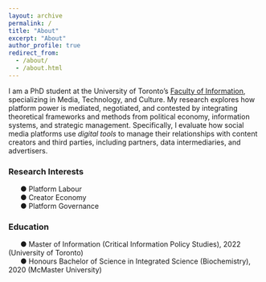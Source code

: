 ```yaml
---
layout: archive
permalink: /
title: "About"
excerpt: "About"
author_profile: true
redirect_from: 
  - /about/
  - /about.html
---
```


I am a PhD student at the University of Toronto’s [Faculty of Information](https://ischool.utoronto.ca), specializing in Media, Technology, and Culture. My research explores how platform power is mediated, negotiated, and contested by integrating theoretical frameworks and methods from political economy, information systems, and strategic management. Specifically, I evaluate how social media platforms use *digital tools* to manage their relationships with content creators and third parties, including partners, data intermediaries, and advertisers. 

### Research Interests 
&nbsp;&nbsp;&nbsp;&nbsp;&nbsp;&nbsp;● Platform Labour <br/>
&nbsp;&nbsp;&nbsp;&nbsp;&nbsp;&nbsp;● Creator Economy <br/>
&nbsp;&nbsp;&nbsp;&nbsp;&nbsp;&nbsp;● Platform Governance <br/>

### Education 
&nbsp;&nbsp;&nbsp;&nbsp;&nbsp;&nbsp;● Master of Information (Critical Information Policy Studies), 2022 (University of Toronto) <br/>
&nbsp;&nbsp;&nbsp;&nbsp;&nbsp;&nbsp;● Honours Bachelor of Science in Integrated Science (Biochemistry), 2020 (McMaster University)<br/>
